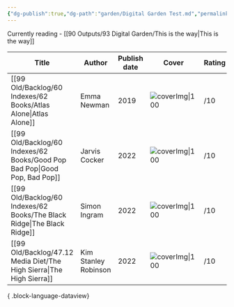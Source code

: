 ```yaml
---
{"dg-publish":true,"dg-path":"garden/Digital Garden Test.md","permalink":"/garden/digital-garden-test/","tags":["gardenEntry"],"created":"","updated":""}
---
```



Currently reading  - [[90 Outputs/93 Digital Garden/This is the way\|This is the way]]


| Title                                   | Author               | Publish date | Cover                                                                                                                              | Rating | URL                                                                |
| --------------------------------------- | -------------------- | ------------ | ---------------------------------------------------------------------------------------------------------------------------------- | ------ | ------------------------------------------------------------------ |
| [[99 Old/Backlog/60 Indexes/62 Books/Atlas Alone\|Atlas Alone]]            | Emma Newman          | 2019         | ![coverImg\|100](https://books.google.com/books/content?id=bj9zDwAAQBAJ&printsec=frontcover&img=1&zoom=1&edge=curl&source=gbs_api) | /10    | [Goodreads](https://www.goodreads.com/search?qid=&q=9781473223943) |
| [[99 Old/Backlog/60 Indexes/62 Books/Good Pop Bad Pop\|Good Pop, Bad Pop]] | Jarvis Cocker        | 2022         | ![coverImg\|100](https://books.google.com/books/content?id=idOnDwAAQBAJ&printsec=frontcover&img=1&zoom=1&edge=curl&source=gbs_api) | /10    | [Goodreads](https://www.goodreads.com/search?qid=&q=9781473553149) |
| [[99 Old/Backlog/60 Indexes/62 Books/The Black Ridge\|The Black Ridge]]    | Simon Ingram         | 2022         | ![coverImg\|100](https://books.google.com/books/content?id=5TigzQEACAAJ&printsec=frontcover&img=1&zoom=1&source=gbs_api)           | /10    | [Goodreads](https://www.goodreads.com/search?qid=&q=9780008226268) |
| [[99 Old/Backlog/47.12 Media Diet/The High Sierra\|The High Sierra]]    | Kim Stanley Robinson | 2022         | ![coverImg\|100](https://books.google.com/books/content?id=CDU_EAAAQBAJ&printsec=frontcover&img=1&zoom=1&edge=curl&source=gbs_api) | /10    | [Goodreads](https://www.goodreads.com/search?qid=&q=9780316306812) |

{ .block-language-dataview}